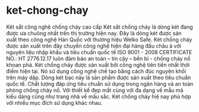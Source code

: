 # ket-chong-chay
Két sắt công nghệ chống cháy cao cấp Két sắt chống cháy là dòng két đang được ưa chuông nhất trên thị trường hiện nay. Đây là dòng két được sản xuất theo công nghệ Hàn Quốc với thương hiệu Welko Safe. Két chống cháy được sản xuất trên đây chuyền công nghệ hiện đại hàng đầu châu á với nguyên liệu nhập khẩu và tiêu chuẩn quốc tế ISO 9001 - 2008 CERTIFICATE NO.: HT 2776.12.17 luôn đảm bảo an toàn – tin cậy – bền bỉ - chống cháy nổ khoan phá.  Két chống cháy được sản xuất bởi công nghệ tiên tiến nhất thời điểm hiện tại. Nó sử dụng công nghệ chế tạo bằng cách đúc nguyên khối trên máy dập.   Dòng két bạc này là sản phẩm được sản xuất theo tiêu chuẩn quốc tế. Chất lượng đáp ứng tiêu chuẩn sử dụng trong ngân hàng và an toàn phòng chống cháy nổ.  Với thiết kế đẹp mắt cùng với đa dạng về mẫu mã kiểu dáng cũng như trang nhã về mầu sắc. Két chống cháy hiệ nay phù hợp với nhiều mục đích sử dụng khác nhau.
